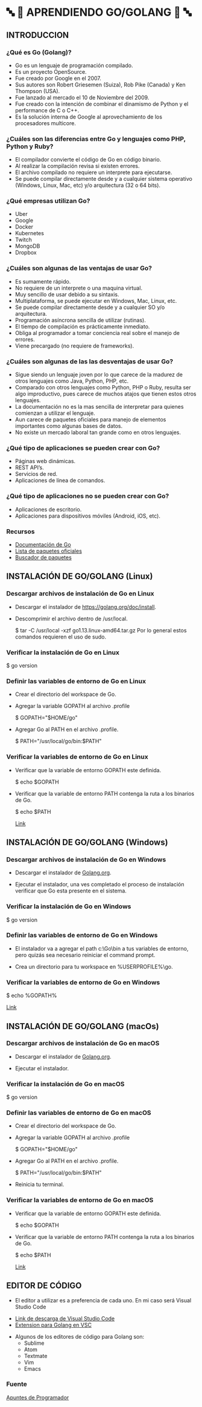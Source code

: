 # :abc: :full_moon_with_face: APRENDIENDO GO/GOLANG :full_moon_with_face: :abc:

## INTRODUCCION

### ¿Qué es Go (Golang)?

- Go es un lenguaje de programación compilado.
- Es un proyecto OpenSource.
- Fue creado por Google en el 2007.
- Sus autores son Robert Griesemen (Suiza), Rob Pike (Canada) y Ken Thompson (USA).
- Fue lanzado al mercado el 10 de Noviembre del 2009.
- Fue creado con la intención de combinar el dinamismo de Python y el performance de C o C++.
- Es la solución interna de Google al aprovechamiento de los procesadores multicore.

### ¿Cuáles son las diferencias entre Go y lenguajes como PHP, Python y Ruby?

- El compilador convierte el código de Go en código binario.
- Al realizar la compilación revisa si existen errores.
- El archivo compilado no requiere un interprete para ejecutarse.
- Se puede compilar directamente desde y a cualquier sistema operativo (Windows, Linux, Mac, etc) y/o arquitectura (32 o 64 bits).

### ¿Qué empresas utilizan Go?

- Uber
- Google
- Docker
- Kubernetes
- Twitch
- MongoDB
- Dropbox

### ¿Cuáles son algunas de las ventajas de usar Go?

- Es sumamente rápido.
- No requiere de un interprete o una maquina virtual.
- Muy sencillo de usar debido a su sintaxis.
- Multiplataforma, se puede ejecutar en Windows, Mac, Linux, etc.
- Se puede compilar directamente desde y a cualquier SO y/o arquitectura.
- Programación asíncrona sencilla de utilizar (rutinas).
- El tiempo de compilación es prácticamente inmediato.
- Obliga al programador a tomar conciencia real sobre el manejo de errores.
- Viene precargado (no requiere de frameworks).

### ¿Cuáles son algunas de las las desventajas de usar Go?

- Sigue siendo un lenguaje joven por lo que carece de la madurez de otros lenguajes como Java, Python, PHP, etc.
- Comparado con otros lenguajes como Python, PHP o Ruby, resulta ser algo improductivo, pues carece de muchos atajos que tienen estos otros lenguajes.
- La documentación no es la mas sencilla de interpretar para quienes comienzan a utilizar el lenguaje.
- Aun carece de paquetes oficiales para manejo de elementos importantes como algunas bases de datos.
- No existe un mercado laboral tan grande como en otros lenguajes.

### ¿Qué tipo de aplicaciones se pueden crear con Go?

- Páginas web dinámicas.
- REST API’s.
- Servicios de red.
- Aplicaciones de línea de comandos.

### ¿Qué tipo de aplicaciones no se pueden crear con Go?

- Aplicaciones de escritorio.
- Aplicaciones para dispositivos móviles (Android, iOS, etc).

### Recursos

- [Documentación de Go](https://go.dev/doc/)
- [Lista de paquetes oficiales](https://pkg.go.dev/std)
- [Buscador de paquetes](https://pkg.go.dev/)


## INSTALACIÓN DE GO/GOLANG (Linux)

### Descargar archivos de instalación de Go en Linux

* Descargar el instalador de https://golang.org/doc/install.

* Descomprimir el archivo dentro de /usr/local.

  $ tar -C /usr/local -xzf go1.13.linux-amd64.tar.gz
  Por lo general estos comandos requieren el uso de sudo.

### Verificar la instalación de Go en Linux

  $ go version  

### Definir las variables de entorno de Go en Linux

* Crear el directorio del workspace de Go.

* Agregar la variable GOPATH al archivo .profile

  $ GOPATH="$HOME/go"

* Agregar Go al PATH en el archivo .profile.

  $ PATH="/usr/local/go/bin:$PATH"

### Verificar la variables de entorno de Go en Linux

* Verificar que la variable de entorno GOPATH este definida.

  $ echo $GOPATH

* Verificar que la variable de entorno PATH contenga la ruta a los binarios de Go.

  $ echo $PATH

  [Link](https://www.youtube.com/watch?v=E1yiCT2Rdj8&list=PLt1J5u9LpM5-L-Ps8jjr91pKhFxAnxKJp&index=4)


##  INSTALACIÓN DE GO/GOLANG (Windows)

### Descargar archivos de instalación de Go en Windows

* Descargar el instalador de [Golang.org](https://golang.org/doc/install).

* Ejecutar el instalador, una ves completado el proceso de instalación verificar que Go esta presente en el sistema.

### Verificar la instalación de Go en Windows

  $ go version

### Definir las variables de entorno de Go en Windows

* El instalador va a agregar el path c:\Go\bin a tus variables de entorno, pero quizás sea necesario reiniciar el command prompt.

* Crea un directorio para tu workspace en %USERPROFILE%\go.

### Verificar la variables de entorno de Go en Windows

  $ echo %GOPATH%

  [Link](https://www.youtube.com/watch?v=9LWX7FKqbUc&list=PLt1J5u9LpM5-L-Ps8jjr91pKhFxAnxKJp&index=30)


## INSTALACIÓN DE GO/GOLANG (macOs)

### Descargar archivos de instalación de Go en macOS

* Descargar el instalador de [Golang.org](https://golang.org/doc/install).

* Ejecutar el instalador.

### Verificar la instalación de Go en macOS

  $ go version

### Definir las variables de entorno de Go en macOS

* Crear el directorio del workspace de Go.

* Agregar la variable GOPATH al archivo .profile

  $ GOPATH="$HOME/go"

* Agregar Go al PATH en el archivo .profile.

  $ PATH="/usr/local/go/bin:$PATH"

* Reinicia tu terminal.

### Verificar la variables de entorno de Go en macOS

* Verificar que la variable de entorno GOPATH este definida.

  $ echo $GOPATH

* Verificar que la variable de entorno PATH contenga la ruta a los binarios de Go.

  $ echo $PATH

  [Link](https://www.youtube.com/watch?v=MbS1wn0B-fk)

## EDITOR DE CÓDIGO

* El editor a utilizar es a preferencia de cada uno. En mi caso será Visual Studio Code

- [Link de descarga de Visual Studio Code](https://code.visualstudio.com/download)
- [Extension para Golang en VSC](https://marketplace.visualstudio.com/items?itemName=golang.Go)

* Algunos de los editores de código para Golang son:
  - Sublime
  - Atom
  - Textmate
  - Vim
  - Emacs
### Fuente

[Apuntes de Programador](https://apuntes.de/golang/introduccion-a-golang/#gsc.tab=0)

